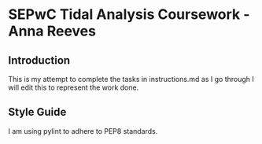 # SEPwC Tidal Analysis Coursework - Anna Reeves

## Introduction

This is my attempt to complete the tasks in instructions.md as I go through I will edit this to represent the work done.

## Style Guide

I am using pylint to adhere to PEP8 standards. 